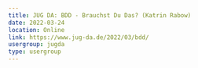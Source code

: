```yaml
---
title: JUG DA: BDD - Brauchst Du Das? (Katrin Rabow)
date: 2022-03-24
location: Online
link: https://www.jug-da.de/2022/03/bdd/
usergroup: jugda
type: usergroup
---
```

